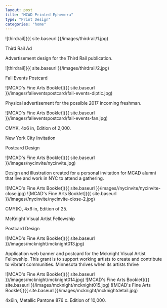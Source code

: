 ```yaml
---
layout: post
title: "MCAD Printed Ephemera"
type: "Print Design"
categories: "home"
---
```


![thirdrail]({{ site.baseurl }}/images/thirdrail/1.jpg)

Third Rail Ad

Advertisement design for the Third Rail publication.

![thirdrail]({{ site.baseurl }}/images/thirdrail/2.jpg)


<!-- remember to chang the .content #fall-events-postcard in _home.scss in orcer for the style to work ya dingus -->

Fall Events Postcard

![MCAD's Fine Arts Booklet]({{ site.baseurl }}/images/falleventspostcard/fall-events-diptic.jpg)

Physical advertisement for the possible 2017 incoming freshman.

![MCAD's Fine Arts Booklet]({{ site.baseurl }}/images/falleventspostcard/fall-events-fan.jpg)

CMYK, 4x6 in, Edition of 2,000.

 New York City Invitation

Postcard Design

![MCAD's Fine Arts Booklet]({{ site.baseurl }}/images/nycinvite/nycinvite.jpg)

Design and illustration created for a personal invitation for MCAD alumni that live and work in NYC to attend a gathering.

![MCAD's Fine Arts Booklet]({{ site.baseurl }}/images//nycinvite/nycinvite-close.jpg)
![MCAD's Fine Arts Booklet]({{ site.baseurl }}/images//nycinvite/nycinvite-close-2.jpg)

CMY(K), 4x6 in, Edition of 25.


McKnight Visual Artist Fellowship

Postcard Design

![MCAD's Fine Arts Booklet]({{ site.baseurl }}/images/mcknight/mcknight013.jpg)

Application web banner and postcard for the Mcknight Visual Artist Fellowship. This grant is to support working artists to create and contribute to vibrant communities. Minnesota thrives when its artists thrive

![MCAD's Fine Arts Booklet]({{ site.baseurl }}/images/mcknight/mcknight014.jpg)
![MCAD's Fine Arts Booklet]({{ site.baseurl }}/images/mcknight/mcknight015.jpg)
![MCAD's Fine Arts Booklet]({{ site.baseurl }}/images/mcknight/mcknightdetail.jpg)

4x6in, Metallic Pantone 876 c. Edition of 10,000.
